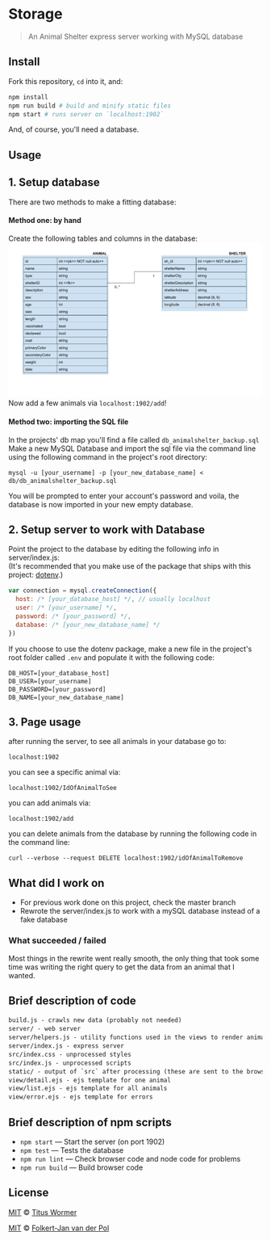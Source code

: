 <!-- lint disable no-html -->

# Storage

> An Animal Shelter express server working with MySQL database

## Install

Fork this repository, `cd` into it, and:

```bash
npm install
npm run build # build and minify static files
npm start # runs server on `localhost:1902`
```
And, of course, you'll need a database.
## Usage
## 1. Setup database

There are two methods to make a fitting database:
#### Method one: by hand
Create the following tables and columns in the database:
![Database example](/screenshot_databasegraph.png)
Now add a few animals via `localhost:1902/add`!

#### Method two: importing the SQL file
In the projects' db map you'll find a file called `db_animalshelter_backup.sql`   
Make a new MySQL Database and import the sql file via the command line using the following command in the project's root directory:
```
mysql -u [your_username] -p [your_new_database_name] < db/db_animalshelter_backup.sql
```
You will be prompted to enter your account's password and voila, the database is now imported in your new empty database.

## 2. Setup server to work with Database
Point the project to the database by editing the following info in server/index.js:   
(It's recommended that you make use of the package that ships with this project: [dotenv](https://www.npmjs.com/package/dotenv).)
```js
var connection = mysql.createConnection({
  host: /* [your_database_host] */, // usually localhost
  user: /* [your_username] */,
  password: /* [your_password] */,
  database: /* [your_new_database_name] */
})
```
If you choose to use the dotenv package, make a new file in the project's root folder called `.env` and populate it with the following code:
```
DB_HOST=[your_database_host]
DB_USER=[your_username]
DB_PASSWORD=[your_password]
DB_NAME=[your_new_database_name]
```

## 3. Page usage

after running the server, to see all animals in your database go to:
```
localhost:1902
```
you can see a specific animal via:
```
localhost:1902/IdOfAnimalToSee
```
you can add animals via:
```
localhost:1902/add   
```
you can delete animals from the database by running the following code in the command line:
```
curl --verbose --request DELETE localhost:1902/idOfAnimalToRemove
```

## What did I work on

* For previous work done on this project, check the master branch
* Rewrote the server/index.js to work with a mySQL database instead of a fake database


### What succeeded / failed

Most things in the rewrite went really smooth, the only thing that took some time was writing the right query to get the data from an animal that I wanted.

## Brief description of code

```txt
build.js - crawls new data (probably not needed)
server/ - web server
server/helpers.js - utility functions used in the views to render animals
server/index.js - express server
src/index.css - unprocessed styles
src/index.js - unprocessed scripts
static/ - output of `src` after processing (these are sent to the browser)
view/detail.ejs - ejs template for one animal
view/list.ejs - ejs template for all animals
view/error.ejs - ejs template for errors
```

## Brief description of npm scripts

*   `npm start` — Start the server (on port 1902)
*   `npm test` — Tests the database
*   `npm run lint` — Check browser code and node code for problems
*   `npm run build` — Build browser code

## License

[MIT][] © [Titus Wormer][author]

[MIT][] © [Folkert-Jan van der Pol][student]

[mit]: license

[author]: http://wooorm.com
[student]: https://github.com/FJvdPol

[assignment]: https://github.com/cmda-be/course-17-18/blob/master/week-5.md#storage

[nycacc]: http://nycacc.org
